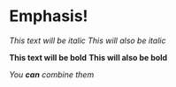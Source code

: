 # Emphasis!

*This text will be italic*
_This will also be italic_

**This text will be bold**
__This will also be bold__

_You **can** combine them_
